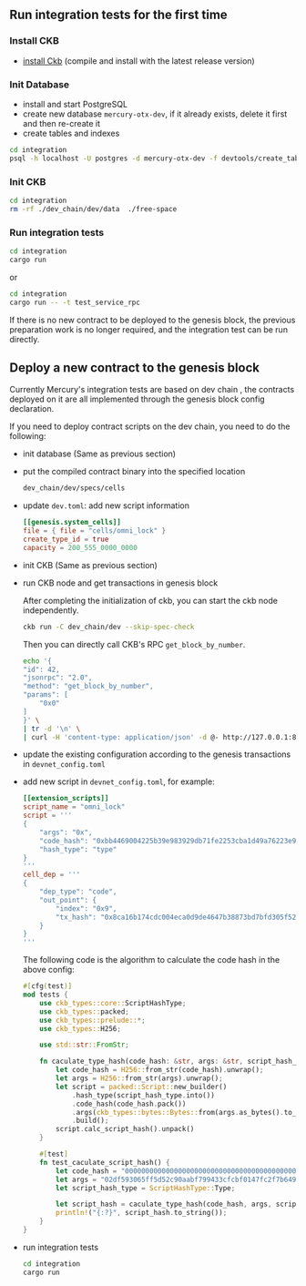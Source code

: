 ## Run integration tests for the first time


### Install CKB

- [install Ckb](https://docs.nervos.org/docs/basics/guides/get-ckb/#build-from-source) (compile and install with the latest release version)

### Init Database


- install and start PostgreSQL
- create new database `mercury-otx-dev`, if it already exists, delete it first and then re-create it
- create tables and indexes

```bash
cd integration
psql -h localhost -U postgres -d mercury-otx-dev -f devtools/create_table.sql
```

### Init CKB

```bash
cd integration
rm -rf ./dev_chain/dev/data  ./free-space
```

### Run integration tests

```bash
cd integration
cargo run
```

or
 
```bash
cd integration
cargo run -- -t test_service_rpc
```

If there is no new contract to be deployed to the genesis block, the previous preparation work is no longer required, and the integration test can be run directly.

## Deploy a new contract to the genesis block

Currently Mercury's integration tests are based on dev chain
, the contracts deployed on it are all implemented through the genesis block config declaration.

If you need to deploy contract scripts on the dev chain, you need to do the following:

- init database (Same as previous section)
- put the compiled contract binary into the specified location

    ```bash
    dev_chain/dev/specs/cells
    ```

- update `dev.toml`: add new script information

    ```toml
    [[genesis.system_cells]]
    file = { file = "cells/omni_lock" }
    create_type_id = true
    capacity = 200_555_0000_0000
    ```

- init CKB (Same as previous section)
- run CKB node and get transactions in genesis block

    After completing the initialization of ckb, you can start the ckb node independently.


    ```bash
    ckb run -C dev_chain/dev --skip-spec-check
    ```

    Then you can directly call CKB's RPC `get_block_by_number`.

    ```bash
    echo '{
    "id": 42,
    "jsonrpc": "2.0",
    "method": "get_block_by_number",
    "params": [
        "0x0"
    ]
    }' \
    | tr -d '\n' \
    | curl -H 'content-type: application/json' -d @- http://127.0.0.1:8114 > genesis.json
    ```

- update the existing configuration according to the genesis transactions in `devnet_config.toml`

- add new script in `devnet_config.toml`, for example:

    ```toml
    [[extension_scripts]]
    script_name = "omni_lock"
    script = '''
    {
        "args": "0x",
        "code_hash": "0xbb4469004225b39e983929db71fe2253cba1d49a76223e9e1d212cdca1f79f28",
        "hash_type": "type"
    }
    '''
    cell_dep = '''
    {
        "dep_type": "code",
        "out_point": {
            "index": "0x9",
            "tx_hash": "0x8ca16b174cdc004eca0d9de4647b38873bd7bfd305f52155f897d90b2b0b22eb"
        }
    }
    '''
    ```

    The following code is the algorithm to calculate the code hash in the above config:

    ```rust
    #[cfg(test)]
    mod tests {
        use ckb_types::core::ScriptHashType;
        use ckb_types::packed;
        use ckb_types::prelude::*;
        use ckb_types::H256;

        use std::str::FromStr;

        fn caculate_type_hash(code_hash: &str, args: &str, script_hash_type: ScriptHashType) -> H256 {
            let code_hash = H256::from_str(code_hash).unwrap();
            let args = H256::from_str(args).unwrap();
            let script = packed::Script::new_builder()
                .hash_type(script_hash_type.into())
                .code_hash(code_hash.pack())
                .args(ckb_types::bytes::Bytes::from(args.as_bytes().to_owned()).pack())
                .build();
            script.calc_script_hash().unpack()
        }

        #[test]
        fn test_caculate_script_hash() {
            let code_hash = "00000000000000000000000000000000000000000000000000545950455f4944";
            let args = "02df593065ff5d52c90aabf799433cfcbf0147fc2f7b649688026d4d4ec62d5e";
            let script_hash_type = ScriptHashType::Type;

            let script_hash = caculate_type_hash(code_hash, args, script_hash_type);
            println!("{:?}", script_hash.to_string());
        }
    }
    ```

- run integration tests

    ```bash
    cd integration
    cargo run
    ```

